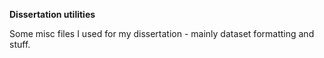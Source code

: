 **Dissertation utilities**

Some misc files I used for my dissertation - mainly dataset formatting and stuff.
